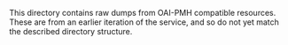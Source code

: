 This directory contains raw dumps from OAI-PMH compatible resources. These are from an earlier iteration of the service, and so do not yet match the described directory structure.
